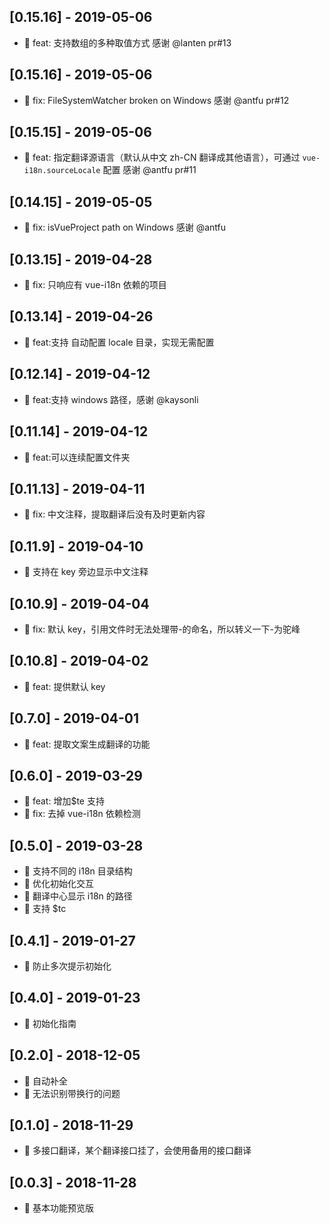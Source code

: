 ## [0.15.16] - 2019-05-06

- 💫 feat: 支持数组的多种取值方式 感谢 @lanten pr#13


## [0.15.16] - 2019-05-06

- 💫 fix: FileSystemWatcher broken on Windows 感谢 @antfu pr#12

## [0.15.15] - 2019-05-06

- 💫 feat: 指定翻译源语言（默认从中文 zh-CN 翻译成其他语言），可通过 `vue-i18n.sourceLocale` 配置 感谢 @antfu pr#11

## [0.14.15] - 2019-05-05

- 🤦‍ fix: isVueProject path on Windows 感谢 @antfu

## [0.13.15] - 2019-04-28

- 🤦‍ fix: 只响应有 vue-i18n 依赖的项目

## [0.13.14] - 2019-04-26

- 💫 feat:支持 自动配置 locale 目录，实现无需配置

## [0.12.14] - 2019-04-12

- 💫 feat:支持 windows 路径，感谢 @kaysonli

## [0.11.14] - 2019-04-12

- 💫 feat:可以连续配置文件夹

## [0.11.13] - 2019-04-11

- 🤦‍ fix: 中文注释，提取翻译后没有及时更新内容

## [0.11.9] - 2019-04-10

- 💫 支持在 key 旁边显示中文注释

## [0.10.9] - 2019-04-04

- 🤦‍ fix: 默认 key，引用文件时无法处理带-的命名，所以转义一下-为驼峰

## [0.10.8] - 2019-04-02

- 💫 feat: 提供默认 key

## [0.7.0] - 2019-04-01

- 💫 feat: 提取文案生成翻译的功能

## [0.6.0] - 2019-03-29

- 💫 feat: 增加\$te 支持
- 🤦‍ fix: 去掉 vue-i18n 依赖检测

## [0.5.0] - 2019-03-28

- 💫 支持不同的 i18n 目录结构
- 💫 优化初始化交互
- 💫 翻译中心显示 i18n 的路径
- 💫 支持 \$tc

## [0.4.1] - 2019-01-27

- 🤦‍ 防止多次提示初始化

## [0.4.0] - 2019-01-23

- 💫 初始化指南

## [0.2.0] - 2018-12-05

- 💫 自动补全
- 🤦‍ 无法识别带换行的问题

## [0.1.0] - 2018-11-29

- 💫 多接口翻译，某个翻译接口挂了，会使用备用的接口翻译

## [0.0.3] - 2018-11-28

- 🐣 基本功能预览版
